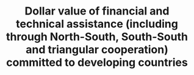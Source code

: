 ---
actual_indicator_available: null
actual_indicator_available_description: null
comments_and_limitations: null
computation_units: null
data_non_statistical: true
date_metadata_updated: null
date_of_national_source_publication: null
disaggregation_categories: null
disaggregation_geography: null
goal_meta_link: http://unstats.un.org/sdgs/files/metadata-compilation/Metadata-Goal-17.pdf
graph_title: Dollar value of financial and technical assistance (including through
  North-South, South-South and triangular cooperation) committed to developing countries
graph_type: null
has_metadata: true
indicator: 17.9.1
indicator_definition: "Official development assistance (ODA;http://www.oecd.org/dac/dac-glossary.htm#ODA)\
  \ to countries on the DAC List of ODA Recipients (http://www.oecd.org/dac/dac-glossary.htm#DAC_List)\
  \ in the following subsectors as explained in the list of Creditor Reporting System\
  \ purpose codes available here, http://www.oecd.org/dac/stats/purposecodessectorclassification.htm:\
  \ \t11110 Education policy and administrative management \t12110 Health policy and\
  \ administrative management \t13010 Population policy and administrative management\
  \ \t14010 Water sector policy and administrative management \t15110 Public sector\
  \ policy and administrative management \t15210 Security system management and reform\
  \ \t16020 Employment policy and administrative management \t16030 Housing policy\
  \ and administrative management \t21010 Transport policy and administrative management\
  \ \t22010 Communications policy and administrative management \t23110 Energy policy\
  \ and administrative management \t24010 Financial policy and administrative management\
  \ \t31110 Agricultural policy and administrative management \t31210 Forestry policy\
  \ and administrative management \t31310 Fishing policy and administrative management\
  \ \t32110 Industrial policy and administrative management \t32210 Mineral/mining\
  \ policy and administrative management \t32310 Construction policy and administrative\
  \ management \t33110 Trade policy and administrative management \t33210 Tourism\
  \ policy and administrative management \t41010 Environmental policy and administrative\
  \ management"
indicator_name: Dollar value of financial and technical assistance (including through
  North-South, South-South and triangular cooperation) committed to developing countries
indicator_sort_order: 17-09-01
indicator_variable: null
international_and_national_references: null
layout: indicator
method_of_computation: ''
national_geographical_coverage: United States
periodicity: null
permalink: /17-9-1/
published: false
rationale_interpretation: ODA covers the value of both financial and technical assistance
  for development purposes. The above sectors broadly correspond to the coverage of
  the SDGs and focus on capacity building and national planning opposed to the implementation
  of specific projects and programmes.
reporting_status: notstarted
scheduled_update_by_SDG_team: null
scheduled_update_by_national_source: null
sdg_goal: 17
source_active_1: true
source_agency_staff_email_1: null
source_agency_staff_name_1: null
source_agency_survey_dataset_1: null
source_notes_1: null
source_organisation_1: null
source_title_1: null
source_url_1: null
target: Enhance international support for implementing effective and targeted capacity-building
  in developing countries to support national plans to implement all the Sustainable
  Development Goals, including through North-South, South-South and triangular cooperation.
target_id: '17.9'
time_period: null
title: Dollar value of financial and technical assistance (including through North-South,
  South-South and triangular cooperation) committed to developing countries
un_custodial_agency: OECD
un_designated_tier: '1'
variable_description: null
variable_notes: null
---